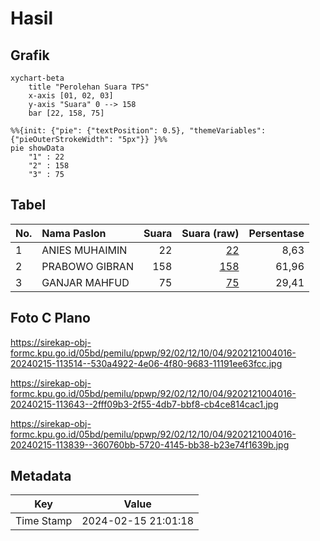 # Hasil

## Grafik

```mermaid
xychart-beta
    title "Perolehan Suara TPS"
    x-axis [01, 02, 03]
    y-axis "Suara" 0 --> 158
    bar [22, 158, 75]
```

```mermaid
%%{init: {"pie": {"textPosition": 0.5}, "themeVariables": {"pieOuterStrokeWidth": "5px"}} }%%
pie showData
    "1" : 22
    "2" : 158
    "3" : 75
```

## Tabel

| No. | Nama Paslon    | Suara | Suara (raw) | Persentase |
|:--- |:-------------- | -----:| -----------:| ----------:|
| 1   | ANIES MUHAIMIN | 22    | [22][p-1]   | 8,63       |
| 2   | PRABOWO GIBRAN | 158   | [158][p-2]  | 61,96      |
| 3   | GANJAR MAHFUD  | 75    | [75][p-3]   | 29,41      |


[p-1]: https://github.com/gigit-pemilu/pemilu-2024-92-papua-barat/blob/main/pilpres/hitung-suara/sub/92-papua-barat/sub/02-manokwari/sub/12-manokwari-barat/sub/1004-amban/sub/016-tps/sub/paslon-1.txt
[p-2]: https://github.com/gigit-pemilu/pemilu-2024-92-papua-barat/blob/main/pilpres/hitung-suara/sub/92-papua-barat/sub/02-manokwari/sub/12-manokwari-barat/sub/1004-amban/sub/016-tps/sub/paslon-2.txt
[p-3]: https://github.com/gigit-pemilu/pemilu-2024-92-papua-barat/blob/main/pilpres/hitung-suara/sub/92-papua-barat/sub/02-manokwari/sub/12-manokwari-barat/sub/1004-amban/sub/016-tps/sub/paslon-3.txt

## Foto C Plano

https://sirekap-obj-formc.kpu.go.id/05bd/pemilu/ppwp/92/02/12/10/04/9202121004016-20240215-113514--530a4922-4e06-4f80-9683-11191ee63fcc.jpg

https://sirekap-obj-formc.kpu.go.id/05bd/pemilu/ppwp/92/02/12/10/04/9202121004016-20240215-113643--2fff09b3-2f55-4db7-bbf8-cb4ce814cac1.jpg

https://sirekap-obj-formc.kpu.go.id/05bd/pemilu/ppwp/92/02/12/10/04/9202121004016-20240215-113839--360760bb-5720-4145-bb38-b23e74f1639b.jpg


## Metadata

| Key        | Value               |
| ---------- | ------------------- |
| Time Stamp | 2024-02-15 21:01:18 |



